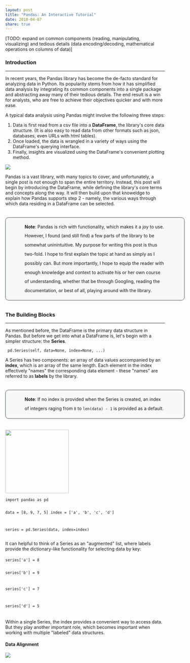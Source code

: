 ```yaml
---
layout: post
title: "Pandas: An Interactive Tutorial"
date: 2018-04-07
share: true
---
```


<link rel="stylesheet" type="text/css" href="{{ root_url }}/assets/css/prism.css"/>
<style type="text/css">
.section {
  margin: 20px auto;
}
.note {
    -webkit-border-radius: 6px;
    background-color: #e9ecef52;
    border: solid 1px #343a40;
    border-radius: 10px;
    overflow: hidden;
    padding: 15px 60px;
    width: 88%;
    margin: 35px auto;
    line-height: 1.8rem;
}

#pandas {
  width: 80%;
  margin: 2rem auto;
}

pre[class*="embedded"] {
  margin-top: 20px;
  margin-bottom: 20px;
}

img .center{
  margin: 0 auto;
}

.gridContainer {
  display: grid;
  grid-template-columns: 1.5fr 1fr;
  grid-column-gap: 0.5em;
  margin: 25px 0px;
}

.gridContainerHalf {
  display: grid;
  grid-template-columns: 1fr 1fr;
  grid-column-gap: 1em;
  margin: 25px 0px;
}
</style>

<script src="{{ site.baseurl }}/assets/js/prism.js"></script>

[TODO: expand on common components (reading, manipulating, visualizing) and tedious details (data encoding/decoding, mathematical operations on columns of data)]

### Introduction
----------

In recent years, the Pandas library has become the de-facto standard for analyzing data in Python. Its popularity stems from how it has simplified data analysis by integrating its common components into a single package and abstracting away many of their tedious details. The end result is a win for analysts, who are free to achieve their objectives quicker and with more ease.

A typical data analysis using Pandas might involve the following three steps:

1. Data is first read from a csv file into a **DataFrame**, the library's core data structure. (It is also easy to read data from other formats such as json, databases, even URLs with html tables).
2. Once loaded, the data is wrangled in a variety of ways using the DataFrame's querying interface.
3. Finally, insights are visualized using the DataFrame's convenient plotting method.

<div id="pandas">
  <img class="center" src="{{ site.baseurl }}/assets/pandas.svg">
</div>


Pandas is a vast library, with many topics to cover, and unfortunately, a single post is not enough to span the entire territory. Instead, this post will begin by introducing the DataFrame, while defining the library's core terms and concepts along the way. It will then build upon that knoweldge to explain how Pandas supports step 2 - namely, the various ways through which data residing in a DataFrame can be selected. 

<div class="note">
<strong>Note</strong>: Pandas is rich with functionality, which makes it a joy to use. However, I found (and still find) a few parts of the library to be somewhat uninintuitive. My purpose for writing this post is thus two-fold. I hope to first explain the topic at hand as simply as I possibly can. But more importantly, I hope to equip the reader with enough knowledge and context to activate his or her own course of understanding, whether that be through Googling, reading the documentation, or best of all, playing around with the library.
</div>


### The Building Blocks
------
As mentioned before, the DataFrame is the primary data structure in Pandas. But before we get into what a DataFrame is, let's begin with a simpler structure: the **Series**.

<pre class="embedded highlight"><code class="language-python"> pd.Series(self, data=None, index=None, ...)</code></pre>

A Series has two components: an array of data values accompanied by an **index**, which is an array of the same length. Each element in the index effectively "names" the corresponding data element - these "names" are referred to as **labels** by the library. 

<div class="note">
<strong>Note</strong>: If no index is provided when the Series is created, an index of integers raging from <code class="highlighter-rouge">0</code> to <code class="highlighter-rouge">len(data) - 1</code> is provided as a default.
</div>

<div class="gridContainer">
  <img height="200px" src="{{ site.baseurl }}/assets/list_to_series.svg">
  <pre class="highlight"><code class="language-python">import pandas as pd

data = [8, 9, 7, 5]
index = ['a', 'b', 'c', 'd']

series = pd.Series(data, index=index)
</code></pre>
</div>

It can helpful to think of a Series as an "augmented" list, where labels provide the dictionary-like functionality for selecting data by key:

<div class="section">
<pre class="highlight"><code class="language-python">series['a'] = 8

series['b'] = 9

series['c'] = 7

series['d'] = 5
</code></pre>
</div>

Within a single Series, the index provides a convenient way to access data. But they play another important role, which becomes important when working with multiple "labeled" data structures.

#### Data Alignment

<img src="{{ site.baseurl }}/assets/alignment.svg">
